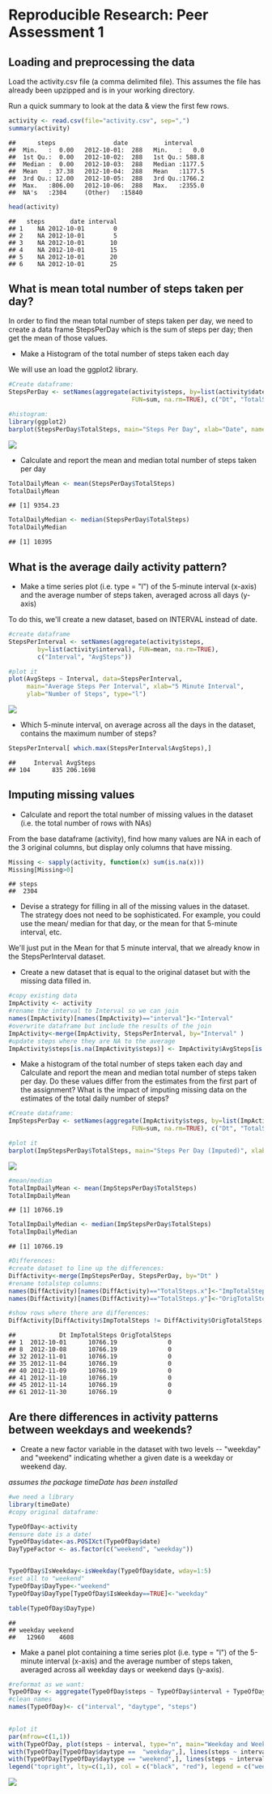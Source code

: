 # Reproducible Research: Peer Assessment 1


## Loading and preprocessing the data
Load the activity.csv file (a comma delimited file).  This assumes the file has 
already been upzipped and is in your working directory.

Run a quick summary to look at the data & view the first few rows.


```r
activity <- read.csv(file="activity.csv", sep=",")
summary(activity)
```

```
##      steps                date          interval     
##  Min.   :  0.00   2012-10-01:  288   Min.   :   0.0  
##  1st Qu.:  0.00   2012-10-02:  288   1st Qu.: 588.8  
##  Median :  0.00   2012-10-03:  288   Median :1177.5  
##  Mean   : 37.38   2012-10-04:  288   Mean   :1177.5  
##  3rd Qu.: 12.00   2012-10-05:  288   3rd Qu.:1766.2  
##  Max.   :806.00   2012-10-06:  288   Max.   :2355.0  
##  NA's   :2304     (Other)   :15840
```

```r
head(activity)
```

```
##   steps       date interval
## 1    NA 2012-10-01        0
## 2    NA 2012-10-01        5
## 3    NA 2012-10-01       10
## 4    NA 2012-10-01       15
## 5    NA 2012-10-01       20
## 6    NA 2012-10-01       25
```

## What is mean total number of steps taken per day?

In order to find the mean total number of steps taken per day, we need to create
a data frame StepsPerDay which is the sum of steps per day; then get the mean of
those values.

- Make a Histogram of the total number of steps taken each day

We will use an load the ggplot2 library.


```r
#Create dataframe:
StepsPerDay <- setNames(aggregate(activity$steps, by=list(activity$date),
                                  FUN=sum, na.rm=TRUE), c("Dt", "TotalSteps"))

#histogram:
library(ggplot2)
barplot(StepsPerDay$TotalSteps, main="Steps Per Day", xlab="Date", names.arg = StepsPerDay$Dt)
```

![](PA1_template_files/figure-html/HistGraph-1.png)<!-- -->

- Calculate and report the mean and median total number of steps taken per day


```r
TotalDailyMean <- mean(StepsPerDay$TotalSteps)
TotalDailyMean
```

```
## [1] 9354.23
```

```r
TotalDailyMedian <- median(StepsPerDay$TotalSteps)
TotalDailyMedian
```

```
## [1] 10395
```



## What is the average daily activity pattern?

- Make a time series plot (i.e. type = "l") of the 5-minute interval (x-axis) 
and the average number of steps taken, averaged across all days (y-axis)

To do this, we'll create a new dataset, based on INTERVAL instead of date.


```r
#create dataframe
StepsPerInterval <- setNames(aggregate(activity$steps, 
        by=list(activity$interval), FUN=mean, na.rm=TRUE), 
        c("Interval", "AvgSteps"))

#plot it
plot(AvgSteps ~ Interval, data=StepsPerInterval, 
     main="Average Steps Per Interval", xlab="5 Minute Interval", 
     ylab="Number of Steps", type="l")
```

![](PA1_template_files/figure-html/timeseries-1.png)<!-- -->

- Which 5-minute interval, on average across all the days in the dataset, 
contains the maximum number of steps?


```r
StepsPerInterval[ which.max(StepsPerInterval$AvgSteps),]
```

```
##     Interval AvgSteps
## 104      835 206.1698
```

## Imputing missing values

- Calculate and report the total number of missing values in the dataset (i.e. 
the total number of rows with NAs)

From the base dataframe (activity), find how many values are NA in each of the
3 original columns, but display only columns that have missing.


```r
Missing <- sapply(activity, function(x) sum(is.na(x)))
Missing[Missing>0]
```

```
## steps 
##  2304
```

- Devise a strategy for filling in all of the missing values in the dataset. The strategy does not need to be sophisticated. For example, you could use the mean/
median for that day, or the mean for that 5-minute interval, etc.

We'll just put in the Mean for that 5 minute interval, that we already know in 
the StepsPerInterval dataset.

- Create a new dataset that is equal to the original dataset but with the 
missing data filled in.


```r
#copy existing data
ImpActivity <- activity
#rename the interval to Interval so we can join
names(ImpActivity)[names(ImpActivity)=="interval"]<-"Interval"
#overwrite dataframe but include the results of the join
ImpActivity<-merge(ImpActivity, StepsPerInterval, by="Interval" )
#update steps where they are NA to the average
ImpActivity$steps[is.na(ImpActivity$steps)] <- ImpActivity$AvgSteps[is.na(ImpActivity$steps)]
```

- Make a histogram of the total number of steps taken each day and Calculate and report the mean and median total number of steps taken per day. Do these values 
differ from the estimates from the first part of the assignment? What is the 
impact of imputing missing data on the estimates of the total daily number of 
steps?

```r
#Create dataframe:
ImpStepsPerDay <- setNames(aggregate(ImpActivity$steps, by=list(ImpActivity$date),
                                  FUN=sum, na.rm=TRUE), c("Dt", "TotalSteps"))

#plot it
barplot(ImpStepsPerDay$TotalSteps, main="Steps Per Day (Imputed)", xlab="Date", names.arg = ImpStepsPerDay$Dt)
```

![](PA1_template_files/figure-html/ImpDataPlot-1.png)<!-- -->

```r
#mean/median
TotalImpDailyMean <- mean(ImpStepsPerDay$TotalSteps)
TotalImpDailyMean
```

```
## [1] 10766.19
```

```r
TotalImpDailyMedian <- median(ImpStepsPerDay$TotalSteps)
TotalImpDailyMedian
```

```
## [1] 10766.19
```

```r
#Differences:
#create dataset to line up the differences:
DiffActivity<-merge(ImpStepsPerDay, StepsPerDay, by="Dt" )
#rename totalstep columns:
names(DiffActivity)[names(DiffActivity)=="TotalSteps.x"]<-"ImpTotalSteps"
names(DiffActivity)[names(DiffActivity)=="TotalSteps.y"]<-"OrigTotalSteps"

#show rows where there are differences:
DiffActivity[DiffActivity$ImpTotalSteps != DiffActivity$OrigTotalSteps,]
```

```
##            Dt ImpTotalSteps OrigTotalSteps
## 1  2012-10-01      10766.19              0
## 8  2012-10-08      10766.19              0
## 32 2012-11-01      10766.19              0
## 35 2012-11-04      10766.19              0
## 40 2012-11-09      10766.19              0
## 41 2012-11-10      10766.19              0
## 45 2012-11-14      10766.19              0
## 61 2012-11-30      10766.19              0
```


## Are there differences in activity patterns between weekdays and weekends?

- Create a new factor variable in the dataset with two levels -- "weekday" and "weekend" indicating whether a given date is a weekday or weekend day.

*assumes the package timeDate has been installed*


```r
#we need a library
library(timeDate)
#copy original dataframe:

TypeOfDay<-activity
#ensure date is a date!
TypeOfDay$date<-as.POSIXct(TypeOfDay$date)
DayTypeFactor <- as.factor(c("weekend", "weekday"))


TypeOfDay$IsWeekday<-isWeekday(TypeOfDay$date, wday=1:5)
#set all to "weekend"
TypeOfDay$DayType<-"weekend"
TypeOfDay$DayType[TypeOfDay$IsWeekday==TRUE]<-"weekday"

table(TypeOfDay$DayType)
```

```
## 
## weekday weekend 
##   12960    4608
```


- Make a panel plot containing a time series plot (i.e. type = "l") of the 5-minute interval (x-axis) and the average number of steps taken, averaged across all weekday days or weekend days (y-axis). 


```r
#reformat as we want:
TypeOfDay <- aggregate(TypeOfDay$steps ~ TypeOfDay$interval + TypeOfDay$DayType, TypeOfDay, mean)
#clean names
names(TypeOfDay)<- c("interval", "daytype", "steps")
 

#plot it
par(mfrow=c(1,1))  
with(TypeOfDay, plot(steps ~ interval, type="n", main="Weekday and Weekend Average By Interval"))  
with(TypeOfDay[TypeOfDay$daytype ==  "weekday",], lines(steps ~ interval, type="l", col="black"))  
with(TypeOfDay[TypeOfDay$daytype == "weekend",], lines(steps ~ interval, type="l", col="red" ))  
legend("topright", lty=c(1,1), col = c("black", "red"), legend = c("weekday", "weekend"), seg.len=3)
```

![](PA1_template_files/figure-html/TypeOfDayPlot-1.png)<!-- -->
